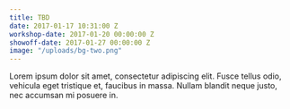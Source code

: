 ```yaml
---
title: TBD
date: 2017-01-17 10:31:00 Z
workshop-date: 2017-01-20 00:00:00 Z
showoff-date: 2017-01-27 00:00:00 Z
image: "/uploads/bg-two.png"
---
```


Lorem ipsum dolor sit amet, consectetur adipiscing elit. Fusce tellus odio, vehicula eget tristique et, faucibus in massa. Nullam blandit neque justo, nec accumsan mi posuere in.
